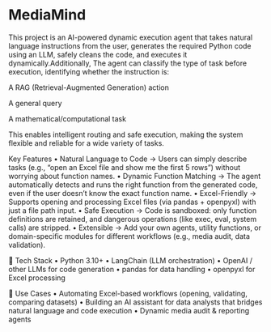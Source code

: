 # MediaMind
This project is an AI-powered dynamic execution agent that takes natural language instructions from the user, generates the required Python code using an LLM, safely cleans the code, and executes it dynamically.Additionally, The agent can classify the type of task before execution, identifying whether the instruction is:

A RAG (Retrieval-Augmented Generation) action

A general query

A mathematical/computational task

This enables intelligent routing and safe execution, making the system flexible and reliable for a wide variety of tasks.

Key Features
•	Natural Language to Code → Users can simply describe tasks (e.g., “open an Excel file and show me the first 5 rows”) without worrying about function names.
•	Dynamic Function Matching → The agent automatically detects and runs the right function from the generated code, even if the user doesn’t know the exact function name.
•	Excel-Friendly → Supports opening and processing Excel files (via pandas + openpyxl) with just a file path input.
•	Safe Execution → Code is sandboxed: only function definitions are retained, and dangerous operations (like exec, eval, system calls) are stripped.
•	Extensible → Add your own agents, utility functions, or domain-specific modules for different workflows (e.g., media audit, data validation).

🔧 Tech Stack
•	Python 3.10+
•	LangChain (LLM orchestration)
•	OpenAI / other LLMs for code generation
•	pandas for data handling
•	openpyxl for Excel processing

🚀 Use Cases
•	Automating Excel-based workflows (opening, validating, comparing datasets)
•	Building an AI assistant for data analysts that bridges natural language and code execution
•	Dynamic media audit & reporting agents
